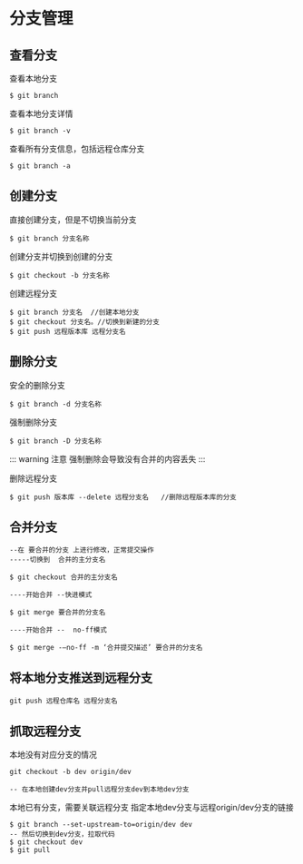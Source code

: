 # 分支管理
## 查看分支
查看本地分支
```
$ git branch
```
查看本地分支详情
```
$ git branch -v
```
查看所有分支信息，包括远程仓库分支
```
$ git branch -a
```

## 创建分支

直接创建分支，但是不切换当前分支
```
$ git branch 分支名称
```

创建分支并切换到创建的分支
```
$ git checkout -b 分支名称
```

创建远程分支
```
$ git branch 分支名  //创建本地分支
$ git checkout 分支名。//切换到新建的分支
$ git push 远程版本库 远程分支名
```


## 删除分支

安全的删除分支
```
$ git branch -d 分支名称
```

强制删除分支
```
$ git branch -D 分支名称
```
::: warning 注意
强制删除会导致没有合并的内容丢失
:::

删除远程分支
```
$ git push 版本库 --delete 远程分支名   //删除远程版本库的分支
```


## 合并分支
```
--在 要合并的分支 上进行修改，正常提交操作
-----切换到  合并的主分支名

$ git checkout 合并的主分支名

----开始合并 --快进模式

$ git merge 要合并的分支名

----开始合并 --  no-ff模式

$ git merge -—no-ff -m ‘合并提交描述’ 要合并的分支名

```

## 将本地分支推送到远程分支
```
git push 远程仓库名 远程分支名
```

## 抓取远程分支
本地没有对应分支的情况
```
git checkout -b dev origin/dev

-- 在本地创建dev分支并pull远程分支dev到本地dev分支
```
本地已有分支，需要关联远程分支
指定本地dev分支与远程origin/dev分支的链接
```
$ git branch --set-upstream-to=origin/dev dev
-- 然后切换到dev分支，拉取代码
$ git checkout dev
$ git pull
```
